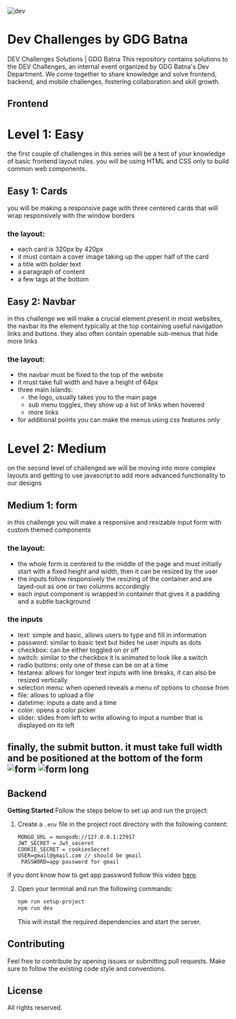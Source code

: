 ![dev](https://github.com/user-attachments/assets/ff662626-1ca1-4f43-9856-016b9675e1ea)

# Dev Challenges by GDG Batna

DEV Challenges Solutions | GDG Batna
This repository contains solutions to the DEV Challenges, an internal event organized by GDG Batna's Dev Department. We come together to share knowledge and solve frontend, backend, and mobile challenges, fostering collaboration and skill growth.

## Frontend
# Level 1: Easy

the first couple of challenges in this series will be a test of your knowledge of basic frontend layout rules. you will be using HTML and CSS only to build common web components.

## Easy 1: Cards

you will be making a responsive page with three centered cards that will wrap responsively with the window borders

### the layout:

- each card is 320px by 420px
- it must contain a cover image taking up the upper half of the card
- a title with bolder text
- a paragraph of content
- a few tags at the bottom

## Easy 2: Navbar

in this challenge we will make a crucial element present in most websites, the navbar its the element typically at the top containing useful navigation links and buttons. they also often contain openable sub-menus that hide more links

### the layout:

- the navbar must be fixed to the top of the website
- it must take full width and have a height of 64px
- three main islands:
  - the logo, usually takes you to the main page
  - sub menu toggles, they show up a list of links when hovered
  - more links
- for additional points you can make the menus using css features only


# Level 2: Medium

on the second level of challenged we will be moving into more complex layouts and getting to use javascript to add more advanced functionality to our designs

## Medium 1: form

in this challenge you will make a responsive and resizable input form with custom themed components

### the layout:

- the whole form is centered to the middle of the page and must initially start with a fixed height and width, then it can be resized by the user
- the inputs follow responsively the resizing of the container and are layed-out as one or two columns accordingly
- each input component is wrapped in container that gives it a padding and a subtle background

### the inputs

- text: simple and basic, allows users to type and fill in information
- password: similar to basic text but hides he user inputs as dots
- checkbox: can be either toggled on or off
- switch: similar to the checkbox it is animated to look like a switch
- radio buttons: only one of these can be on at a time
- textarea: allows for longer text inputs with line breaks, it can also be resized vertically
- selection menu: when opened reveals a menu of options to choose from
- file: allows to upload a file
- datetime: inputs a date and a time
- color: opens a color picker
- slider: slides from left to write allowing to input a number that is displayed on its left

finally, the submit button. it must take full width and be positioned at the bottom of the form
![form](./images/form-1.png)
![form long](./images/form-2.png)
--------
## Backend


**Getting Started**
Follow the steps below to set up and run the project:

1. Create a `.env` file in the project root directory with the following content:
    ```plaintext
    MONGO_URL = mongodb://127.0.0.1:27017
    JWT_SECRET = Jwt_seceret 
    COOKIE_SECRET = cookiesSecret
    USER=gmail@gmail.com // should be gmail
     PASSWORD=app password for gmail 
    ```

if you dont know how to get app password follow this video [here](https://www.youtube.com/watch?v=74QQfPrk4vE).

2. Open your terminal and run the following commands:
    ```sh
    npm run setup-project
    npm run dev
    ```

    This will install the required dependencies and start the server.


## Contributing
Feel free to contribute by opening issues or submitting pull requests. Make sure to follow the existing code style and conventions.

## License
All rights reserved.
